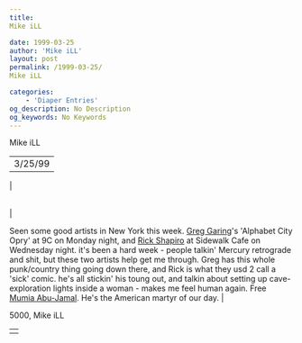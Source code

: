 ```yaml
---
title: 
Mike iLL

date: 1999-03-25
author: 'Mike iLL'
layout: post
permalink: /1999-03-25/
Mike iLL

categories:
    - 'Diaper Entries'
og_description: No Description
og_keywords: No Keywords
---
```

<style>
body {
  background-color: ;
  color: ;
}
a {
  color: ;
}
a:active {
  color: ;
}
a:visited {
  color: ;
}
</style>



Mike iLL








|  |
| --- |
| 3/25/99
 |

  
  



|  |
| --- |
| 

Seen some good artists in New York this week. 
[Greg Garing](http://www.virginiamusicflash.com/greg.htm)'s 'Alphabet City Opry' at 9C on Monday night, and
[Rick Shapiro](http://members.aol.com/folkbro/frecrs.html) at Sidewalk Cafe on Wednesday night. it's been a hard week -
people talkin' Mercury retrograde and shit, but these two artists help get me through. 
Greg has this whole punk/country thing going down there, and Rick is what they usd 2 call a 'sick' comic. he's all stickin' his toung out,
and talkin about setting up cave-exploration lights inside a woman - makes me feel human again.
 Free [Mumia Abu-Jamal](http://www.mumia.org). He's the American martyr of our day.
 |


 5000, Mike iLL

  



|  |
| --- |
|  |


  

  

  

  







